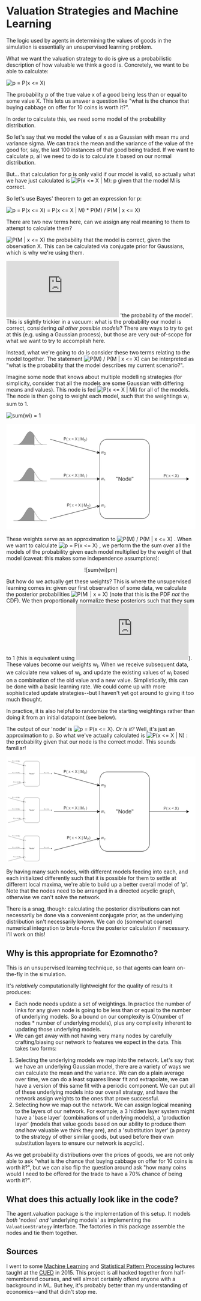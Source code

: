 # Valuation Strategies and Machine Learning

The logic used by agents in determining the values of goods in the simulation is essentially an unsupervised learning problem.

What we want the valuation strategy to do is give us a probabilistic description of how valuable we think a good is. Concretely, we want to be able to calculate:

![p = P(x <= X)]

The probability p of the true value x of a good being less than or equal to some value X. This lets us answer a question like "what is the chance that buying cabbage on offer for 10 coins is worth it?".

In order to calculate this, we need some model of the probability distribution.

So let's say that we model the value of x as a Gaussian with mean mu and variance sigma. We can track the mean and the variance of the value of the good for, say, the last 100 instances of that good being traded. If we want to calculate p, all we need to do is to calculate it based on our normal distribution.

But... that calculation for p is only valid if our model is valid, so actually what we have just calculated is ![P(x <= X | M)]: p given that the model M is correct.

So let's use Bayes' theorem to get an expression for p:

![p = P(x <= X) = P(x <= X | M) * P(M) / P(M | x <= X)]

There are two new terms here, can we assign any real meaning to them to attempt to calculate them?

![P(M | x <= X)] the probability that the model is correct, given the observation X. This can be calculated via conjugate prior for Gaussians, which is why we're using them.

![P(M)] 'the probability of the model'. This is slightly trickier in a vacuum: what is the probability our model is correct, considering _all other possible models_? There are ways to try to get at this (e.g. using a Gaussian process), but those are very out-of-scope for what we want to try to accomplish here.

Instead, what we're going to do is consider these two terms relating to the model together. The statement ![P(M) / P(M | x <= X)] can be interpreted as "what is the probability that the model describes my current scenario?".

Imagine some node that knows about multiple modelling strategies (for simplicity, consider that all the models are some Gaussian with differing means and values). This node is fed ![P(x <= X | Mi)] for all of the models. The node is then going to weight each model, such that the weightings w<sub>i</sub> sum to 1.

 ![sum(wi) = 1]

 ![Single Node](https://github.com/CharlesMicou/ezomnotho-prototype/blob/master/docs/img/validation_strategies/single_node.png)

These weights serve as an approximation to ![P(M) / P(M | x <= X)] . When we want to calculate ![p = P(x <= X)] , we perform the the sum over all the models of the probability given each model multiplied by the weight of that model (caveat: this makes some independence assumptions):
<center>![sum(wi)pm]</center>

But how do we actually get these weights? This is where the unsupervised learning comes in: given our first observation of some data, we calculate the posterior probabilities ![P(Mi | x = X)] (note that this is the PDF _not_ the CDF). We then proportionally normalize these posteriors such that they sum to 1 (this is equivalent using ![P(M)]). These values become our weights w<sub>i</sub>. When we receive subsequent data, we calculate new values of w<sub>i</sub>, and update the existing values of w<sub>i</sub> based on a combination of the old value and a new value. Simplistically, this can be done with a basic learning rate. We could come up with more sophisticated update strategies--but I haven't yet got around to giving it too much thought.

In practice, it is also helpful to randomize the starting weightings rather than doing it from an initial datapoint (see below).

The output of our 'node' is ![p = P(x <= X)]. _Or is it?_ Well, it's just an approximation to p. So what we've actually calculated is ![P(x <= X | N)] : the probability given that our node is the correct model. This sounds familiar!

![Multi node](https://github.com/CharlesMicou/ezomnotho-prototype/blob/master/docs/img/validation_strategies/node_network.png)

By having many such nodes, with different models feeding into each, and each initialized differently such that it is possible for them to settle at different local maxima, we're able to build up a better overall model of 'p'. Note that the nodes need to be arranged in a directed acyclic graph, otherwise we can't solve the network.

There is a snag, though: calculating the posterior distributions can not necessarily be done via a convenient conjugate prior, as the underlying distribution isn't necessarily known. We can do (somewhat coarse) numerical integration to brute-force the posterior calculation if necessary. I'll work on this!

## Why is this appropriate for Ezomnotho?

This is an unsupervised learning technique, so that agents can learn on-the-fly in the simulation.

It's _relatively_ computationally lightweight for the quality of results it produces:
 * Each node needs update a set of weightings. In practice the number of links for any given node is going to be less than or equal to the number of underlying models. So a bound on our complexity is O(number of nodes * number of underlying models), plus any complexity inherent to updating those underlying models.
 * We can get away with not having very many nodes by carefully crafting/biasing our network to features we expect in the data. This takes two forms:
  1. Selecting the underlying models we map into the network. Let's say that we have an underlying Gaussian model, there are a variety of ways we can calculate the mean and the variance. We can do a plain average over time, we can do a least squares linear fit and extrapolate, we can have a version of this same fit with a periodic component. We can put all of these underlying models into our overall strategy, and have the network assign weights to the ones that prove successful.
  2. Selecting how we map out the network. We can assign logical meaning to the layers of our network. For example, a 3 hidden layer system might have a 'base layer' (combinations of underlying models), a 'production layer' (models that value goods based on our ability to produce them _and_ how valuable we think they are), and a 'substitution layer' (a proxy to the strategy of other similar goods, but used before their own substitution layers to ensure our network is acyclic).

As we get probability distributions over the prices of goods, we are not only able to ask "what is the chance that buying cabbage on offer for 10 coins is worth it?", but we can also flip the question around ask "how many coins would I need to be offered for the trade to have a 70% chance of being worth it?".

## What does this actually look like in the code?

The agent.valuation package is the implementation of this setup. It models _both_ 'nodes' _and_ 'underlying models' as implementing the `ValuationStrategy` interface. The factories in this package assemble the nodes and tie them together.    


 ## Sources

I went to some [Machine Learning](http://mlg.eng.cam.ac.uk/teaching/4f13/1617/) and [Statistical Pattern Processing](http://mi.eng.cam.ac.uk/~mjfg/local/4F10/) lectures taught at the [CUED](http://www.eng.cam.ac.uk/) in 2015. This project is all hacked together from half-remembered courses, and will almost certainly offend anyone with a background in ML. But hey, it's probably better than my understanding of economics--and that didn't stop me.

 [p = P(x <= X)]: https://latex.codecogs.com/gif.latex?p&space;=&space;P(x&space;\leq&space;X)
 [P(x <= X | M)]: https://latex.codecogs.com/gif.latex?P(x&space;\leq&space;X&space;|M)
 [P(x <= X | N)]: https://latex.codecogs.com/gif.latex?P(x&space;\leq&space;X&space;|N)
 [p = P(x <= X) = P(x <= X | M) * P(M) / P(M | x <= X)]: https://latex.codecogs.com/gif.latex?p&space;=&space;P(x&space;\leq&space;X)&space;=&space;\frac{P(x&space;\leq&space;X&space;|M)&space;P(M)}{P(M|x&space;\leq&space;X)}
 [P(M | x <= X)]: https://latex.codecogs.com/gif.latex?P(M|x&space;\leq&space;X)
 [P(M)]: https://latex.codecogs.com/gif.latex?P(M)
 [P(M) / P(M | x <= X)]: https://latex.codecogs.com/gif.latex?\frac{P(M)}{P(M|x&space;\leq&space;X)}
 [P(x <= X | Mi)]: https://latex.codecogs.com/gif.latex?P(x&space;\leq&space;X&space;|&space;M_{i})
 [P(Mi | x = X)]: https://latex.codecogs.com/gif.latex?P(M_{i}&space;|&space;x=X)
 [sum(wi) = 1]: https://latex.codecogs.com/gif.latex?\sum_{i}^{N_{models}}w_{i}&space;=&space;1
 [sum(wi)pm]: https://latex.codecogs.com/gif.latex?\sum_{i}^{N_{models}}w_{i}P(x&space;\leq&space;X&space;|&space;M_{i})
